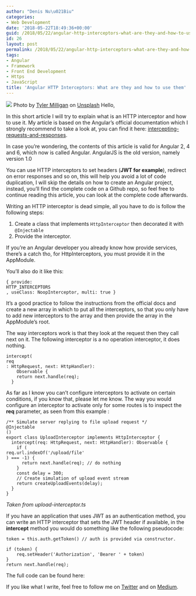 ```yaml
---
author: "Denis Nu\u021Biu"
categories:
- Web Development
date: '2018-05-22T18:49:36+00:00'
guid: /2018/05/22/angular-http-interceptors-what-are-they-and-how-to-use-them/
id: 26
layout: post
permalink: /2018/05/22/angular-http-interceptors-what-are-they-and-how-to-use-them/
tags:
- Angular
- Framework
- Front End Development
- Https
- JavaScript
title: 'Angular HTTP Interceptors: What are they and how to use them'
---
```

![](/wp-content/uploads/2018/06/5fd91-1kagsp7vmmipbmj5k5stkha.jpeg)
Photo by [Tyler Milligan](https://unsplash.com/photos/dSIcpkddKrM?utm_source=unsplash&utm_medium=referral&utm_content=creditCopyText) on [Unsplash](https://unsplash.com/search/photos/ruby?utm_source=unsplash&utm_medium=referral&utm_content=creditCopyText)
Hello,


In this short article I will try to explain what is an HTTP interceptor and how to use it. My article is based on the Angular’s official documentation which I strongly recommend to take a look at, you can find it here: [intercepting-requests-and-responses](https://angular.io/guide/http#intercepting-requests-and-responses).


In case you’re wondering, the contents of this article is valid for Angular 2, 4 and 6, which now is called Angular. AngularJS is the old version, namely version 1.0


You can use HTTP interceptors to set headers (**JWT for example**), redirect on error responses and so on, this will help you avoid a lot of code duplication, I will skip the details on how to create an Angular project, instead, you’ll find the complete code on a Github repo, so feel free to continue reading this article, you can look at the complete code afterwards.


Writing an HTTP interceptor is dead simple, all you have to do is follow the following steps:


1. Create a class that implements `HttpInterceptor` then decorated it with `@Injectable`
2. Provide the interceptor.


If you’re an Angular developer you already know how provide services, there’s a catch tho, for HttpInterceptors, you must provide it in the AppModule.


You’ll also do it like this:


```
{ provide: 
HTTP_INTERCEPTORS
, useClass: NoopInterceptor, multi: true }
```


It’s a good practice to follow the instructions from the official docs and create a new array in which to put all the interceptors, so that you only have to add new interceptors to the array and then provide the array in the AppModule’s root.


The way interceptors work is that they look at the request then they call next on it. The following interceptor is a no operation interceptor, it does nothing.


```
intercept(
req
: HttpRequest, next: HttpHandler):
    Observable {
    return next.handle(req);
  }
```


As far as I know you can’t configure interceptors to activate on certain conditions, if you know that, please let me know. The way you would configure an interceptor to activate only for some routes is to inspect the **req** parameter, as seen from this example :


```
/** Simulate server replying to file upload request */
@Injectable
()
export class UploadInterceptor implements HttpInterceptor {
  intercept(req: HttpRequest, next: HttpHandler): Observable {
    if (
req.url.indexOf('/upload/file'
) === -1) {
      return next.handle(req); // do nothing
    }
    const delay = 300;
    // Create simulation of upload event stream
    return createUploadEvents(delay);
  }
}
```


*Taken from upload-interceptor.ts*


If you have an application that uses JWT as an authentication method, you can write an HTTP interceptor that sets the JWT header if available, in the **intercept** method you would do something like the following pseudocode:


```
token = this.auth.getToken() // auth is provided via constructor.
```


```
if (token) {
    req.setHeader('Authorization', 'Bearer ' + token)
}
return next.handle(req);
```


The full code can be found here: 


If you like what I write, feel free to follow me on [Twitter](https://twitter.com/nuculabs) and on [Medium](https://medium.com/@MetonymyQT).